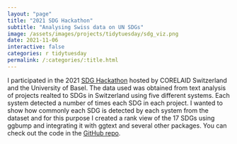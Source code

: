 ```yaml
---
layout: "page"
title: "2021 SDG Hackathon"
subtitle: "Analysing Swiss data on UN SDGs"
image: /assets/images/projects/tidytuesday/sdg_viz.png
date: 2021-11-06
interactive: false
categories: r tidytuesday
permalink: /:categories/:title.html
---
```


I participated in the 2021 [SDG Hackathon](https://www.sdghackathon.io/) hosted by CORELAID Switzerland and the University of Basel. The data used was obtained from text analysis of projects realted to SDGs in Switzerland using five different systems. Each system detected a number of times each SDG in each project. I wanted to show how commonly each SDG is detected by each system from the dataset and for this purpose I created a rank view of the 17 SDGs using ggbump and integrating it with ggtext and several other packages. You can check out the code in the [GitHub repo](https://github.com/ancazugo/sdg-hackathon).